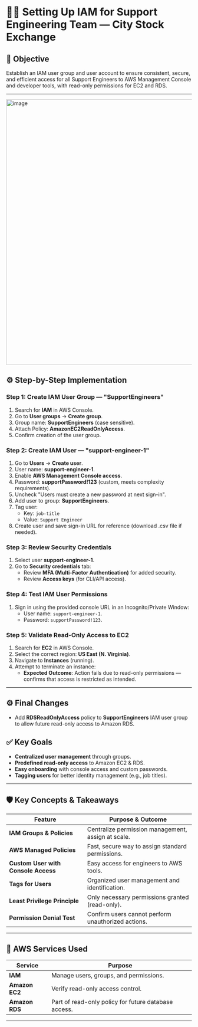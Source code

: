# 👩‍💻 Setting Up IAM for Support Engineering Team — City Stock Exchange

## 🎯 Objective
Establish an IAM user group and user account to ensure consistent, secure, and efficient access for all Support Engineers to AWS Management Console and developer tools, with read-only permissions for EC2 and RDS.

---
<img width="720" alt="image" src="https://github.com/user-attachments/assets/cdc27ca5-94e6-47bb-bc72-e0db041233b5" />

## ⚙️ Step-by-Step Implementation

### Step 1: Create IAM User Group — "SupportEngineers"
1. Search for **IAM** in AWS Console.
2. Go to **User groups** → **Create group**.
3. Group name: **SupportEngineers** (case sensitive).
4. Attach Policy: **AmazonEC2ReadOnlyAccess**.
5. Confirm creation of the user group.

### Step 2: Create IAM User — "support-engineer-1"
1. Go to **Users** → **Create user**.
2. User name: **support-engineer-1**.
3. Enable **AWS Management Console access**.
4. Password: **supportPassword!123** (custom, meets complexity requirements).
5. Uncheck "Users must create a new password at next sign-in".
6. Add user to group: **SupportEngineers**.
7. Tag user:
   - Key: `job-title`
   - Value: `Support Engineer`
8. Create user and save sign-in URL for reference (download .csv file if needed).

### Step 3: Review Security Credentials
1. Select user **support-engineer-1**.
2. Go to **Security credentials** tab:
   - Review **MFA (Multi-Factor Authentication)** for added security.
   - Review **Access keys** (for CLI/API access).

### Step 4: Test IAM User Permissions
1. Sign in using the provided console URL in an Incognito/Private Window:
   - User name: `support-engineer-1`.
   - Password: `supportPassword!123`.

### Step 5: Validate Read-Only Access to EC2
1. Search for **EC2** in AWS Console.
2. Select the correct region: **US East (N. Virginia)**.
3. Navigate to **Instances** (running).
4. Attempt to terminate an instance:
   - **Expected Outcome**: Action fails due to read-only permissions — confirms that access is restricted as intended.

---
## ⚙️ Final Changes
- Add **RDSReadOnlyAccess** policy to **SupportEngineers** IAM user group to allow future read-only access to Amazon RDS.

## ✅ Key Goals
- **Centralized user management** through groups.
- **Predefined read-only access** to Amazon EC2 & RDS.
- **Easy onboarding** with console access and custom passwords.
- **Tagging users** for better identity management (e.g., job titles).

---

## 🛡️ Key Concepts & Takeaways

| Feature                      | Purpose & Outcome                                        |
|------------------------------|----------------------------------------------------------|
| **IAM Groups & Policies**     | Centralize permission management, assign at scale.       |
| **AWS Managed Policies**      | Fast, secure way to assign standard permissions.         |
| **Custom User with Console Access** | Easy access for engineers to AWS tools.           |
| **Tags for Users**            | Organized user management and identification.            |
| **Least Privilege Principle** | Only necessary permissions granted (read-only).          |
| **Permission Denial Test**    | Confirm users cannot perform unauthorized actions.       |

---

## 🔧 AWS Services Used

| Service         | Purpose                                                 |
|-----------------|---------------------------------------------------------|
| **IAM**         | Manage users, groups, and permissions.                  |
| **Amazon EC2**  | Verify read-only access control.                        |
| **Amazon RDS**  | Part of read-only policy for future database access.    |

---






